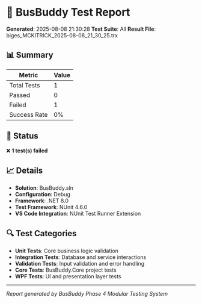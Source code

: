 # 🧪 BusBuddy Test Report

**Generated**: 2025-08-08 21:30:28
**Test Suite**: All
**Result File**: biges_MCKITRICK_2025-08-08_21_30_25.trx

## 📊 Summary

| Metric       | Value |
| ------------ | ----- |
| Total Tests  | 1     |
| Passed       | 0     |
| Failed       | 1     |
| Success Rate | 0%    |

## 🎯 Status

❌ **1 test(s) failed**

## 📈 Details

- **Solution**: BusBuddy.sln
- **Configuration**: Debug
- **Framework**: .NET 8.0
- **Test Framework**: NUnit 4.6.0
- **VS Code Integration**: NUnit Test Runner Extension

## 🔍 Test Categories

- **Unit Tests**: Core business logic validation
- **Integration Tests**: Database and service interactions
- **Validation Tests**: Input validation and error handling
- **Core Tests**: BusBuddy.Core project tests
- **WPF Tests**: UI and presentation layer tests

---

_Report generated by BusBuddy Phase 4 Modular Testing System_
